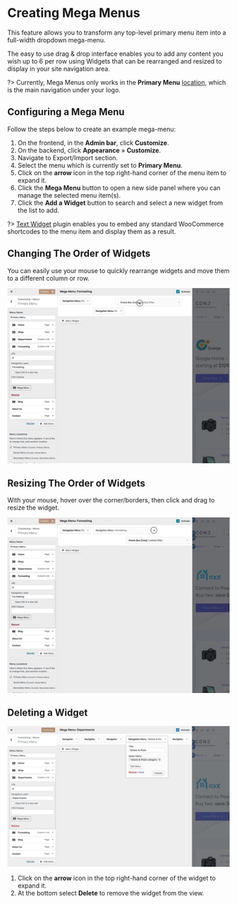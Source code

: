 # Creating Mega Menus

This feature allows you to transform any top-level primary menu item into a full-width dropdown mega-menu.

The easy to use drag & drop interface enables you to add any content you wish up to 6 per row using Widgets that can be rearranged and resized to display in your site navigation area.

?> Currently, Mega Menus only works in the **Primary Menu** [location](menu-user-guide?id=assigning-your-menu-to-a-location), which is the main navigation under your logo.

## Configuring a Mega Menu

Follow the steps below to create an example mega-menu:

1. On the frontend, in the **Admin bar**, click **Customize**.
2. On the backend, click **Appearance** » **Customize**.
3. Navigate to Export/Import section.
4. Select the menu which is currently set to **Primary Menu**.
5. Click on the **arrow** icon in the top right-hand corner of the menu item to expand it.
6. Click the **Mega Menu** button to open a new side panel where you can manage the selected menu item(s).
7. Click the **Add a Widget** button to search and select a new widget from the list to add.

?> [Text Widget](https://codex.wordpress.org/WordPress_Widgets#Adding_Code_to_the_Text_Widget) plugin enables you to embed any standard WooCommerce shortcodes to the menu item and display them as a result.

## Changing The Order of Widgets

You can easily use your mouse to quickly rearrange widgets and move them to a different column or row.

![Changing The Order of Widgets](img/changing-the-order-of-widgets.jpg)

## Resizing The Order of Widgets

With your mouse, hover over the corner/borders, then click and drag to resize the widget.

![Resizing The Order of Widgets](img/resizing-the-order-of-widgets.jpg)

## Deleting a Widget

![Deleting a Widget](img/deleting-mega-menu-widget.png)

1. Click on the **arrow** icon in the top right-hand corner of the widget to expand it.
2. At the bottom select **Delete** to remove the widget from the view.
